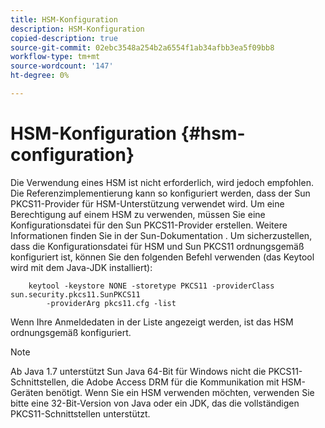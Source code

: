 ```yaml
---
title: HSM-Konfiguration
description: HSM-Konfiguration
copied-description: true
source-git-commit: 02ebc3548a254b2a6554f1ab34afbb3ea5f09bb8
workflow-type: tm+mt
source-wordcount: '147'
ht-degree: 0%

---
```


# HSM-Konfiguration {#hsm-configuration}

Die Verwendung eines HSM ist nicht erforderlich, wird jedoch empfohlen. Die Referenzimplementierung kann so konfiguriert werden, dass der Sun PKCS11-Provider für HSM-Unterstützung verwendet wird. Um eine Berechtigung auf einem HSM zu verwenden, müssen Sie eine Konfigurationsdatei für den Sun PKCS11-Provider erstellen. Weitere Informationen finden Sie in der Sun-Dokumentation . Um sicherzustellen, dass die Konfigurationsdatei für HSM und Sun PKCS11 ordnungsgemäß konfiguriert ist, können Sie den folgenden Befehl verwenden (das Keytool wird mit dem Java-JDK installiert):

```
    keytool -keystore NONE -storetype PKCS11 -providerClass sun.security.pkcs11.SunPKCS11 
        -providerArg pkcs11.cfg -list
```

Wenn Ihre Anmeldedaten in der Liste angezeigt werden, ist das HSM ordnungsgemäß konfiguriert.

>[!NOTE]
>
>Ab Java 1.7 unterstützt Sun Java 64-Bit für Windows nicht die PKCS11-Schnittstellen, die Adobe Access DRM für die Kommunikation mit HSM-Geräten benötigt. Wenn Sie ein HSM verwenden möchten, verwenden Sie bitte eine 32-Bit-Version von Java oder ein JDK, das die vollständigen PKCS11-Schnittstellen unterstützt.
